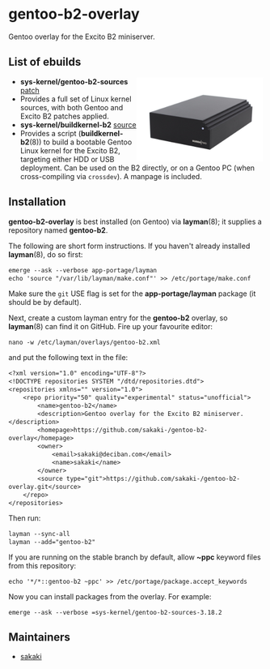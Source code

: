 # gentoo-b2-overlay
Gentoo overlay for the Excito B2 miniserver.

## List of ebuilds

<img src="https://raw.githubusercontent.com/sakaki-/resources/master/excito/b2/Excito_b2.jpg" alt="Excito B2, aka Bubba|TWO" width="250px" align="right"/>

* **sys-kernel/gentoo-b2-sources** [patch](https://github.com/sakaki-/gentoo-b2-kernel-patches)
 * Provides a full set of Linux kernel sources, with both Gentoo and Excito B2 patches applied.
* **sys-kernel/buildkernel-b2** [source](https://github.com/sakaki-/buildkernel-b2)
 * Provides a script (**buildkernel-b2**(8)) to build a bootable Gentoo Linux kernel for the Excito B2, targeting either HDD or USB deployment. Can be used on the B2 directly, or on a Gentoo PC (when cross-compiling via `crossdev`). A manpage is included.

## Installation

**gentoo-b2-overlay** is best installed (on Gentoo) via **layman**(8); it supplies a repository named **gentoo-b2**.

The following are short form instructions. If you haven't already installed **layman**(8), do so first:

    emerge --ask --verbose app-portage/layman
    echo 'source "/var/lib/layman/make.conf"' >> /etc/portage/make.conf

Make sure the `git` USE flag is set for the **app-portage/layman** package (it should be by default).

Next, create a custom layman entry for the **gentoo-b2** overlay, so **layman**(8) can find it on GitHub. Fire up your favourite editor:

    nano -w /etc/layman/overlays/gentoo-b2.xml

and put the following text in the file:

    <?xml version="1.0" encoding="UTF-8"?>
    <!DOCTYPE repositories SYSTEM "/dtd/repositories.dtd">
    <repositories xmlns="" version="1.0">
        <repo priority="50" quality="experimental" status="unofficial">
    	    <name>gentoo-b2</name>
    	    <description>Gentoo overlay for the Excito B2 miniserver.</description>
    	    <homepage>https://github.com/sakaki-/gentoo-b2-overlay</homepage>
    	    <owner>
    		    <email>sakaki@deciban.com</email>
    		    <name>sakaki</name>
            </owner>
    	    <source type="git">https://github.com/sakaki-/gentoo-b2-overlay.git</source>
        </repo>
    </repositories>


Then run:

    layman --sync-all
    layman --add="gentoo-b2"

If you are running on the stable branch by default, allow **~ppc** keyword files from this repository:

    echo '*/*::gentoo-b2 ~ppc' >> /etc/portage/package.accept_keywords
    
Now you can install packages from the overlay. For example:

    emerge --ask --verbose =sys-kernel/gentoo-b2-sources-3.18.2

## Maintainers

* [sakaki](mailto:sakaki@deciban.com)
